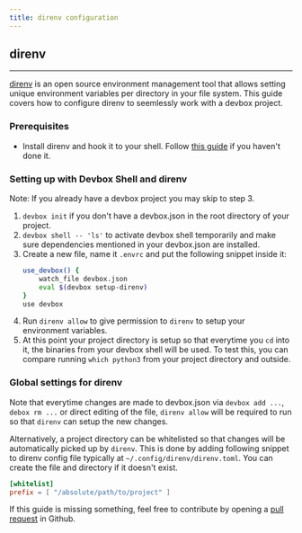 ```yaml
---
title: direnv configuration
---
```



## direnv
___
[direnv](https://direnv.net) is an open source environment management tool that allows setting unique environment variables per directory in your file system. This guide covers how to configure direnv to seemlessly work with a devbox project.

### Prerequisites
* Install direnv and hook it to your shell. Follow [this guide](https://direnv.net/#basic-installation) if you haven't done it. 

### Setting up with Devbox Shell and direnv

Note: If you already have a devbox project you may skip to step 3.

1. `devbox init` if you don't have a devbox.json in the root directory of your project.
2. `devbox shell -- 'ls'` to activate devbox shell temporarily and make sure dependencies mentioned in your devbox.json are installed.
3. Create a new file, name it `.envrc` and put the following snippet inside it:
    ```bash
    use_devbox() {
        watch_file devbox.json
        eval $(devbox setup-direnv)
    }
    use devbox
    ```
4. Run `direnv allow` to give permission to `direnv` to setup your environment variables.
5. At this point your project directory is setup so that everytime you `cd` into it, the binaries from your devbox shell will be used. To test this, you can compare running `which python3` from your project directory and outside.

### Global settings for direnv

Note that everytime changes are made to devbox.json via `devbox add ...`, `debox rm ...` or direct editing of the file, `direnv allow` will be required to run so that `direnv` can setup the new changes. 

Alternatively, a project directory can be whitelisted so that changes will be automatically picked up by `direnv`. This is done by adding following snippet to direnv config file typically at `~/.config/direnv/direnv.toml`. You can create the file and directory if it doesn't exist.

```toml
[whitelist]
prefix = [ "/absolute/path/to/project" ]

```
<!-- TODO: add steps for vscode integration -->

If this guide is missing something, feel free to contribute by opening a [pull request](https://github.com/jetpack-io/devbox/pulls) in Github.